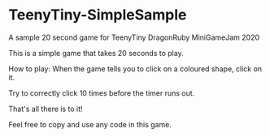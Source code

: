 # TeenyTiny-SimpleSample
A sample 20 second game for TeenyTiny DragonRuby MiniGameJam 2020

This is a simple game that takes 20 seconds to play.

How to play:
When the game tells you to click on a coloured shape, click on it.

Try to correctly click 10 times before the timer runs out.

That's all there is to it!

Feel free to copy and use any code in this game.